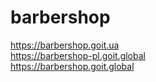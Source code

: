 # barbershop

https://barbershop.goit.ua \
https://barbershop-pl.goit.global \
https://barbershop.goit.global
